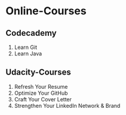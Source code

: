 # Online-Courses


<h2>Codecademy</h2>
<ol>
  <li>Learn Git</li>
  <li>Learn Java</li>
</ol>


<h2>Udacity-Courses</h2>
<ol>
  <li>Refresh Your Resume</li>
  <li>Optimize Your GitHub</li>
  <li>Craft Your Cover Letter</li>
  <li>Strengthen Your LinkedIn Network & Brand</li>
<!--   <li></li>
  <li></li>
  <li></li>
  <li></li> -->
</ol>
